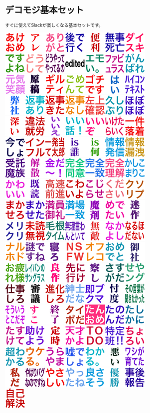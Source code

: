 # デコモジ基本セット

すぐに使えてSlackが楽しくなる基本セットです。

![akeome](./decomoji/basic/akeome.png)![are](./decomoji/basic/are.png)![arigato](./decomoji/basic/arigato.png)![atodeiku](./decomoji/basic/atodeiku.png)![bennri](./decomoji/basic/bennri.png)![buzisibou](./decomoji/basic/buzisibou.png)![daisuki](./decomoji/basic/daisuki.png)![desuyone](./decomoji/basic/desuyone.png)![dousite](./decomoji/basic/dousite.png)![douyatteyatteruno](./decomoji/basic/douyatteyatteruno.png)![edited](./decomoji/basic/edited.png)![emoi](./decomoji/basic/emoi.png)![fabyurasu](./decomoji/basic/fabyurasu.png)![gannbare](./decomoji/basic/gannbare.png)![gennkiegao](./decomoji/basic/gennkiegao.png)![gennkou](./decomoji/basic/gennkou.png)![giruthi](./decomoji/basic/giruthi.png)![gomennte](./decomoji/basic/gomennte.png)![gotidesu](./decomoji/basic/gotidesu.png)![hai-](./decomoji/basic/hai-.png)![haikonntekisuto](./decomoji/basic/haikonntekisuto.png)![heisya](./decomoji/basic/heisya.png)![hennziari](./decomoji/basic/hennziari.png)![hennzikita](./decomoji/basic/hennzikita.png)![hennzinasi](./decomoji/basic/hennzinasi.png)![hidariuekakuninn](./decomoji/basic/hidariuekakuninn.png)![hisasiburi](./decomoji/basic/hisasiburi.png)![hobohobo](./decomoji/basic/hobohobo.png)![hukai](./decomoji/basic/hukai.png)![ihousyuuryou](./decomoji/basic/ihousyuuryou.png)![iie](./decomoji/basic/iie.png)![iihanasi](./decomoji/basic/iihanasi.png)![iizo](./decomoji/basic/iizo.png)![iketaraiku](./decomoji/basic/iketaraiku.png)![ikkennrakutyaku](./decomoji/basic/ikkennrakutyaku.png)![imadesyo](./decomoji/basic/imadesyo.png)![innhuru](./decomoji/basic/innhuru.png)![ippatuatetarou](./decomoji/basic/ippatuatetarou.png)![isdare](./decomoji/basic/isdare.png)![isnani](./decomoji/basic/isnani.png)![jouhouhassinn](./decomoji/basic/jouhouhassinn.png)![jouhourouei](./decomoji/basic/jouhourouei.png)![jutakumazoku](./decomoji/basic/jutakumazoku.png)![kaisann](./decomoji/basic/kaisann.png)![kaneda-](./decomoji/basic/kaneda-.png)![kannzenndoui](./decomoji/basic/kannzenndoui.png)![kannzennitti](./decomoji/basic/kannzennitti.png)![kannzennrikai](./decomoji/basic/kannzennrikai.png)![kasikomariko](./decomoji/basic/kasikomariko.png)![kawaii](./decomoji/basic/kawaii.png)![kidoku](./decomoji/basic/kidoku.png)![kousokuzennsinn](./decomoji/basic/kousokuzennsinn.png)![kowaiyo](./decomoji/basic/kowaiyo.png)![kozirase](./decomoji/basic/kozirase.png)![kudasai](./decomoji/basic/kudasai.png)![kusoripu](./decomoji/basic/kusoripu.png)![makasero](./decomoji/basic/makasero.png)![makaseta](./decomoji/basic/makaseta.png)![manninnonnrei](./decomoji/basic/manninnonnrei.png)![mannjouitti](./decomoji/basic/mannjouitti.png)![mazai](./decomoji/basic/mazai.png)![medetai](./decomoji/basic/medetai.png)![meisaku](./decomoji/basic/meisaku.png)![merikuri](./decomoji/basic/merikuri.png)![midokumusi](./decomoji/basic/midokumusi.png)![moukonn](./decomoji/basic/moukonn.png)![muriiwanntoite](./decomoji/basic/muriiwanntoite.png)![muteki](./decomoji/basic/muteki.png)![nakayosi](./decomoji/basic/nakayosi.png)![naruhodanai](./decomoji/basic/naruhodanai.png)![naruhodo](./decomoji/basic/naruhodo.png)![nazodesune](./decomoji/basic/nazodesune.png)![nero](./decomoji/basic/nero.png)![nsfw](./decomoji/basic/nsfw.png)![ohureko](./decomoji/basic/ohureko.png)![omedeto](./decomoji/basic/omedeto.png)![onnsya](./decomoji/basic/onnsya.png)![otukaresama](./decomoji/basic/otukaresama.png)![reibannnosanngurasu](./decomoji/basic/reibannnosanngurasu.png)![ryousaku](./decomoji/basic/ryousaku.png)![sakiniike](./decomoji/basic/sakiniike.png)![sassi](./decomoji/basic/sassi.png)![sasugada](./decomoji/basic/sasugada.png)![seyanngu](./decomoji/basic/seyanngu.png)![sigotosiro](./decomoji/basic/sigotosiro.png)![sinngi](./decomoji/basic/sinngi.png)![sinnkasiro](./decomoji/basic/sinnkasiro.png)![sinnsidana](./decomoji/basic/sinnsidana.png)![sokubukuma](./decomoji/basic/sokubukuma.png)![sonntaku](./decomoji/basic/sonntaku.png)![sonokotobagakikitakatta](./decomoji/basic/sonokotobagakikitakatta.png)![souiutokodazo](./decomoji/basic/souiutokodazo.png)![suko](./decomoji/basic/suko.png)![syuuryou](./decomoji/basic/syuuryou.png)![taipoda](./decomoji/basic/taipoda.png)![tannome](./decomoji/basic/tannome.png)![tanonnda](./decomoji/basic/tanonnda.png)![tasikani](./decomoji/basic/tasikani.png)![tasukete](./decomoji/basic/tasukete.png)![tasukeyou](./decomoji/basic/tasukeyou.png)![teizi](./decomoji/basic/teizi.png)![tennsaikayo](./decomoji/basic/tennsaikayo.png)![todo](./decomoji/basic/todo.png)![tokuteihann](./decomoji/basic/tokuteihann.png)![tyoroi](./decomoji/basic/tyoroi.png)![tyouwakaru](./decomoji/basic/tyouwakaru.png)![ukeru](./decomoji/basic/ukeru.png)![urayama](./decomoji/basic/urayama.png)![usodesyo](./decomoji/basic/usodesyo.png)![wakaru](./decomoji/basic/wakaru.png)![warui](./decomoji/basic/warui.png)![wasigasodateta](./decomoji/basic/wasigasodateta.png)![watasida](./decomoji/basic/watasida.png)![yaharibagunanodesune](./decomoji/basic/yaharibagunanodesune.png)![yasasii](./decomoji/basic/yasasii.png)![yattane](./decomoji/basic/yattane.png)![yosasou](./decomoji/basic/yosasou.png)![yuusyou](./decomoji/basic/yuusyou.png)![zigohoukoku](./decomoji/basic/zigohoukoku.png)![zikokaiketu](./decomoji/basic/zikokaiketu.png)